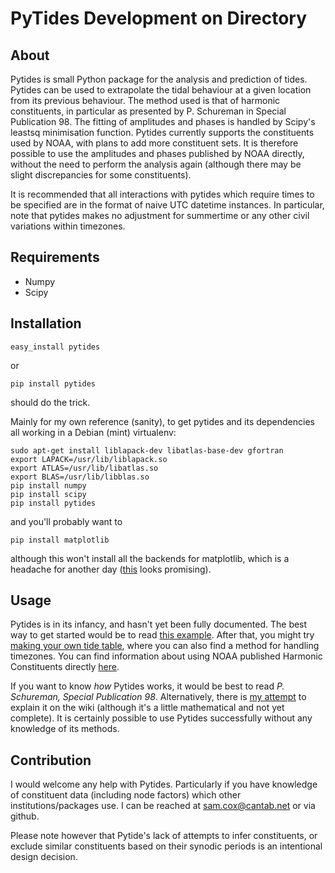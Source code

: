 PyTides Development on Directory
=======

## About

Pytides is small Python package for the analysis and prediction of tides. Pytides can be used to extrapolate the tidal behaviour at a given location from its previous behaviour. The method used is that of harmonic constituents, in particular as presented by P. Schureman in Special Publication 98. The fitting of amplitudes and phases is handled by Scipy's leastsq minimisation function. Pytides currently supports the constituents used by NOAA, with plans to add more constituent sets. It is therefore possible to use the amplitudes and phases published by NOAA directly, without the need to perform the analysis again (although there may be slight discrepancies for some constituents).

It is recommended that all interactions with pytides which require times to be specified are in the format of naive UTC datetime instances. In particular, note that pytides makes no adjustment for summertime or any other civil variations within timezones.

## Requirements

* Numpy
* Scipy

## Installation

```easy_install pytides```

or

```pip install pytides```

should do the trick.

Mainly for my own reference (sanity), to get pytides and its dependencies all working in a Debian (mint) virtualenv:
```
sudo apt-get install liblapack-dev libatlas-base-dev gfortran
export LAPACK=/usr/lib/liblapack.so
export ATLAS=/usr/lib/libatlas.so
export BLAS=/usr/lib/libblas.so
pip install numpy
pip install scipy
pip install pytides
```
and you'll probably want to
```
pip install matplotlib
```
although this won't install all the backends for matplotlib, which is a headache for another day ([this](http://www.stevenmaude.co.uk/2013/09/installing-matplotlib-in-virtualenv.html) looks promising).

## Usage

Pytides is in its infancy, and hasn't yet been fully documented. The best way to get started would be to read [this example](https://github.com/sam-cox/pytides/wiki/Example-Pytides-Usage).
After that, you might try [making your own tide table](https://github.com/sam-cox/pytides/wiki/How-to-make-your-own-Tide-Table-using-Python-and-Pytides), where you can also find a method for handling timezones.
You can find information about using NOAA published Harmonic Constituents directly [here](https://github.com/sam-cox/pytides/wiki/How-to-use-the-NOAA%27s-published-Harmonic-Constituents-in-Python-with-Pytides).

If you want to know *how* Pytides works, it would be best to read *P. Schureman, Special Publication 98*. Alternatively, there is [my attempt](https://github.com/sam-cox/pytides/wiki/Theory-of-the-Harmonic-Model-of-Tides) to explain it on the wiki (although it's a little mathematical and not yet complete).
It is certainly possible to use Pytides successfully without any knowledge of its methods.

## Contribution

I would welcome any help with Pytides. Particularly if you have knowledge of constituent data (including node factors) which other institutions/packages use. I can be reached at sam.cox@cantab.net or via github.

Please note however that Pytide's lack of attempts to infer constituents, or exclude similar constituents based on their synodic periods is an intentional design decision.
